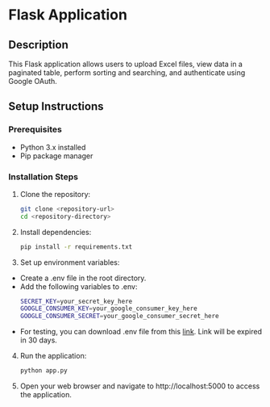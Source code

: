 # Flask Application

## Description
This Flask application allows users to upload Excel files, view data in a paginated table, perform sorting and searching, and authenticate using Google OAuth.

## Setup Instructions

### Prerequisites
- Python 3.x installed
- Pip package manager

### Installation Steps

1. Clone the repository:
   ```bash
   git clone <repository-url>
   cd <repository-directory>
2. Install dependencies:
    ```bash
   pip install -r requirements.txt
3. Set up environment variables:
- Create a .env file in the root directory.
- Add the following variables to .env:
    ```bash
   SECRET_KEY=your_secret_key_here
   GOOGLE_CONSUMER_KEY=your_google_consumer_key_here
   GOOGLE_CONSUMER_SECRET=your_google_consumer_secret_here
- For testing, you can download .env file from this [link](https://privatebin.net/?940ca857410e4f6b#GuE9BkJDoX9FbZR8y1AcCJ6M5zHutMXH1VoPoJgHxgsD). Link will be expired in 30 days.
4. Run the application:
    ```bash
    python app.py
5. Open your web browser and navigate to http://localhost:5000 to access the application.
